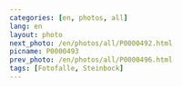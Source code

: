 ```yaml
---
categories: [en, photos, all]
lang: en
layout: photo
next_photo: /en/photos/all/P0000492.html
picname: P0000493
prev_photo: /en/photos/all/P0000496.html
tags: [Fotofalle, Steinbock]
---
```

